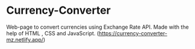 # Currency-Converter
 Web-page to convert currencies using Exchange Rate API.  Made with the help of HTML , CSS and JavaScript.
(https://currency-converter-mz.netlify.app/)
